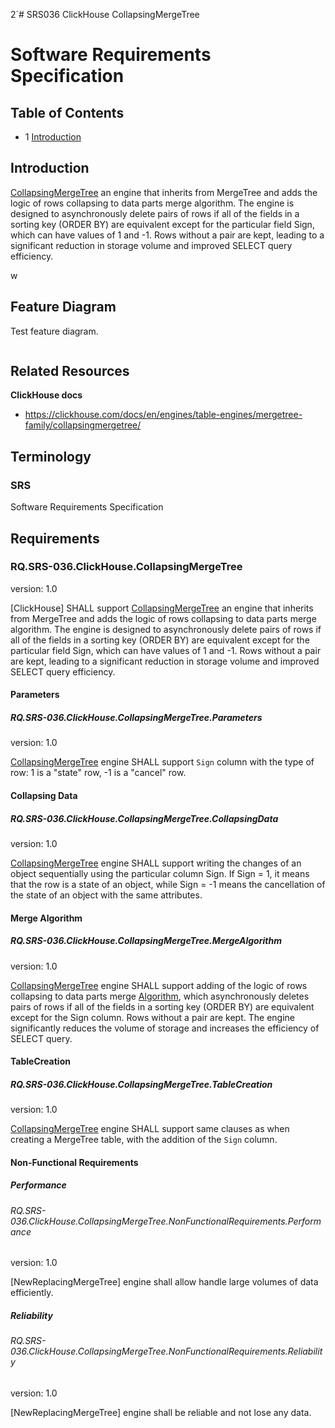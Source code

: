 2`# SRS036 ClickHouse CollapsingMergeTree
# Software Requirements Specification

## Table of Contents

* 1 [Introduction](#introduction)


## Introduction

[CollapsingMergeTree] an engine that inherits from MergeTree and adds the logic of rows
collapsing to data parts merge algorithm. The engine is designed to asynchronously delete pairs of rows if all of the 
fields in a sorting key (ORDER BY) are equivalent except for the particular field Sign, which can have values of 
1 and -1. Rows without a pair are kept, leading to a significant reduction in storage volume and improved SELECT query 
efficiency. 


w
## Feature Diagram

Test feature diagram.

```mermaid

```

## Related Resources

**ClickHouse docs**

* https://clickhouse.com/docs/en/engines/table-engines/mergetree-family/collapsingmergetree/

## Terminology

### SRS

Software Requirements Specification

## Requirements

### RQ.SRS-036.ClickHouse.CollapsingMergeTree
version: 1.0

[ClickHouse] SHALL support [CollapsingMergeTree] an engine that inherits from MergeTree and adds the logic of rows
collapsing to data parts merge algorithm. The engine is designed to asynchronously delete pairs of rows if all of the 
fields in a sorting key (ORDER BY) are equivalent except for the particular field Sign, which can have values of 1 and 
-1. Rows without a pair are kept, leading to a significant reduction in storage volume and improved SELECT query
efficiency.

#### Parameters

##### RQ.SRS-036.ClickHouse.CollapsingMergeTree.Parameters
version: 1.0

[CollapsingMergeTree] engine SHALL support `Sign` column with the type of row: 1 is a "state" row,
-1 is a "cancel" row.

#### Collapsing Data

##### RQ.SRS-036.ClickHouse.CollapsingMergeTree.CollapsingData
version: 1.0

[CollapsingMergeTree] engine SHALL support writing the changes of an object sequentially using the particular column Sign.
If Sign = 1, it means that the row is a state of an object, while Sign = -1 means the cancellation of the state of an
object with the same attributes.

#### Merge Algorithm

##### RQ.SRS-036.ClickHouse.CollapsingMergeTree.MergeAlgorithm
version: 1.0

[CollapsingMergeTree] engine SHALL support adding of the logic of rows collapsing to data parts merge [Algorithm], 
which asynchronously deletes pairs of rows if all of the fields in a sorting key (ORDER BY) are equivalent except for 
the Sign column. Rows without a pair are kept. The engine significantly reduces the volume of storage and increases 
the efficiency of SELECT query.

#### TableCreation

##### RQ.SRS-036.ClickHouse.CollapsingMergeTree.TableCreation
version: 1.0

[CollapsingMergeTree] engine SHALL support same clauses as when creating a MergeTree table, with the addition of the 
`Sign` column.

#### Non-Functional Requirements

##### Performance

###### RQ.SRS-036.ClickHouse.CollapsingMergeTree.NonFunctionalRequirements.Performance
version: 1.0

[NewReplacingMergeTree] engine shall allow handle large volumes of data efficiently.

##### Reliability

###### RQ.SRS-036.ClickHouse.CollapsingMergeTree.NonFunctionalRequirements.Reliability
version: 1.0

[NewReplacingMergeTree] engine shall be reliable and not lose any data.

[SRS]: #srs
[CollapsingMergeTree]: https://clickhouse.com/docs/en/engines/table-engines/mergetree-family/collapsingmergetree/
[Algorithm]: https://clickhouse.com/docs/en/engines/table-engines/mergetree-family/collapsingmergetree/#table_engine-collapsingmergetree-collapsing-algorithm




